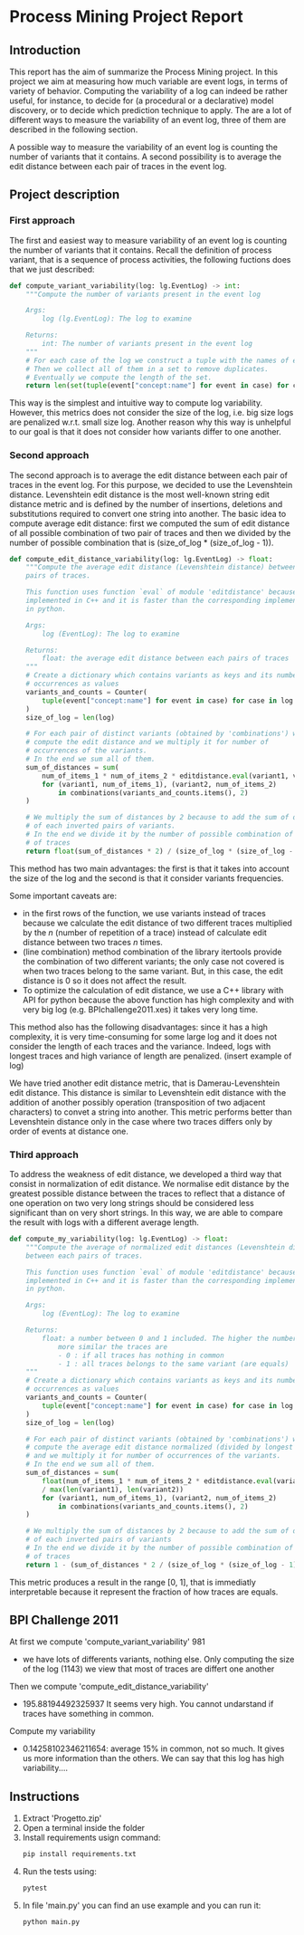 # Process Mining Project Report



## Introduction

This report has the aim of summarize the Process Mining project. In this project we aim at measuring how much variable are event logs, in terms of variety of behavior. Computing the variability of a log can indeed be rather useful, for instance, to decide for (a procedural or a declarative) model discovery, or to decide which prediction technique to apply. The are a lot of different ways to measure the variability of an event log, three of them are described in the following section.

A possible way to measure the variability of an event log is counting the number of variants that it contains. A second possibility is to average the edit distance between each pair of traces in the event log. 

## Project description

### First approach

The first and easiest way to measure variability of an event log is counting the number of variants that it contains. Recall the definition of process variant, that is a sequence of process activities, the following fuctions does that we just described:

```python
def compute_variant_variability(log: lg.EventLog) -> int:
    """Compute the number of variants present in the event log

    Args:
        log (lg.EventLog): The log to examine

    Returns:
        int: The number of variants present in the event log
    """
    # For each case of the log we construct a tuple with the names of events.
    # Then we collect all of them in a set to remove duplicates.
    # Eventually we compute the length of the set.
    return len(set(tuple(event["concept:name"] for event in case) for case in log))
```

This way is the simplest and intuitive way to compute log variability. However, this metrics does not consider the size of the log, i.e. big size logs are penalized w.r.t. small size log. Another reason why this way is unhelpful to our goal is that it does not consider how variants differ to one another.

### Second approach

The second approach is to average the edit distance between each pair of traces in the event log. For this purpose, we decided to use the Levenshtein distance. Levenshtein edit distance is the most well-known string edit distance metric and is defined by the number of insertions, deletions and substitutions required to convert one string into another. The basic idea to compute average edit distance: first we computed the sum of edit distance of all possible combination of two pair of traces and then we divided by the number of possible combination that is (size_of_log * (size_of_log - 1)).

```python
def compute_edit_distance_variability(log: lg.EventLog) -> float:
    """Compute the average edit distance (Levenshtein distance) between each
    pairs of traces.

    This function uses function `eval` of module 'editdistance' because it's
    implemented in C++ and it is faster than the corresponding implementation
    in python.

    Args:
        log (EventLog): The log to examine

    Returns:
        float: the average edit distance between each pairs of traces
    """
    # Create a dictionary which contains variants as keys and its number of
    # occurrences as values
    variants_and_counts = Counter(
        tuple(event["concept:name"] for event in case) for case in log
    )
    size_of_log = len(log)

    # For each pair of distinct variants (obtained by 'combinations') we
    # compute the edit distance and we multiply it for number of
    # occurrences of the variants.
    # In the end we sum all of them.
    sum_of_distances = sum(
        num_of_items_1 * num_of_items_2 * editdistance.eval(variant1, variant2)
        for (variant1, num_of_items_1), (variant2, num_of_items_2)
            in combinations(variants_and_counts.items(), 2)
    )

    # We multiply the sum of distances by 2 because to add the sum of distances
    # of each inverted pairs of variants.
    # In the end we divide it by the number of possible combination of pair
    # of traces
    return float(sum_of_distances * 2) / (size_of_log * (size_of_log - 1))
```

This method has two main advantages: the first is that it takes into account the size of the log and the second is that it consider variants frequencies.

Some important caveats are:

- in the first rows of the function, we use variants instead of traces because we calculate the edit distance of two different traces multiplied by the *n* (number of repetition of a trace) instead of calculate edit distance between two traces *n* times.
- (line combination) method combination of the library itertools provide the combination of two different variants; the only case not covered is when two traces belong to the same variant. But, in this case, the edit distance is 0 so it does not affect the result.
- To optimize the calculation of edit distance, we use a C++ library with API for python because the above function has high complexity and with very big log (e.g. BPIchallenge2011.xes) it takes very long time.

This method also has the following disadvantages: since it has a high complexity, it is very time-consuming for some large log and it does not consider the length of each traces and the variance. Indeed, logs with longest traces and high variance of length are penalized. (insert example of log)

We have tried another edit distance metric, that is Damerau-Levenshtein edit distance. This distance is similar to Levenshtein edit distance with the addition of another possibly operation (transposition of two adjacent characters) to convet a string into another. This metric performs better than Levenshtein distance only in the case where two traces differs only by order of events at distance one.

### Third approach

To address the weakness of edit distance, we developed a third way that consist in normalization of edit distance.  We normalise edit distance by the greatest possible distance between the traces to reflect that a distance of one operation on two very long strings should be considered less significant than on very short strings. In this way, we are able to compare the result with logs with a different average length.

```python
def compute_my_variability(log: lg.EventLog) -> float:
    """Compute the average of normalized edit distances (Levenshtein distance)
    between each pairs of traces.

    This function uses function `eval` of module 'editdistance' because it's
    implemented in C++ and it is faster than the corresponding implementation
    in python.

    Args:
        log (EventLog): The log to examine

    Returns:
        float: a number between 0 and 1 included. The higher the number the
            more similar the traces are
            - 0 : if all traces has nothing in common
            - 1 : all traces belongs to the same variant (are equals)
    """
    # Create a dictionary which contains variants as keys and its number of
    # occurrences as values
    variants_and_counts = Counter(
        tuple(event["concept:name"] for event in case) for case in log
    )
    size_of_log = len(log)

    # For each pair of distinct variants (obtained by 'combinations') we
    # compute the average edit distance normalized (divided by longest trace)
    # and we multiply it for number of occurrences of the variants.
    # In the end we sum all of them.
    sum_of_distances = sum(
        float(num_of_items_1 * num_of_items_2 * editdistance.eval(variant1, variant2))
        / max(len(variant1), len(variant2))
        for (variant1, num_of_items_1), (variant2, num_of_items_2)
            in combinations(variants_and_counts.items(), 2)
    )

    # We multiply the sum of distances by 2 because to add the sum of distances
    # of each inverted pairs of variants
    # In the end we divide it by the number of possible combination of pair
    # of traces
    return 1 - (sum_of_distances * 2 / (size_of_log * (size_of_log - 1)))
```

This metric produces a result in the range [0, 1], that is immediatly interpretable because it represent the fraction of how traces are equals.

## BPI Challenge 2011

At first we compute 'compute_variant_variability' 981 
- we have lots of differents variants, nothing else. Only computing the size of the log (1143) we view that most of traces are differt one another

Then we compute 'compute_edit_distance_variability'
- 195.88194492325937
It seems very high. You cannot undarstand if traces have something in common.

Compute my variability
- 0.14258102346211654: average 15% in common, not so much. It gives us more information than the others. We can say that this log has high variability....


## Instructions

1. Extract 'Progetto.zip'
2. Open a terminal inside the folder
3. Install requirements usign command:
   ```bash 
   pip install requirements.txt
   ```
4. Run the tests using:
   ```bash
   pytest
   ```
5. In file 'main.py' you can find an use example and you can run it:
   ```bash
   python main.py
   ```
